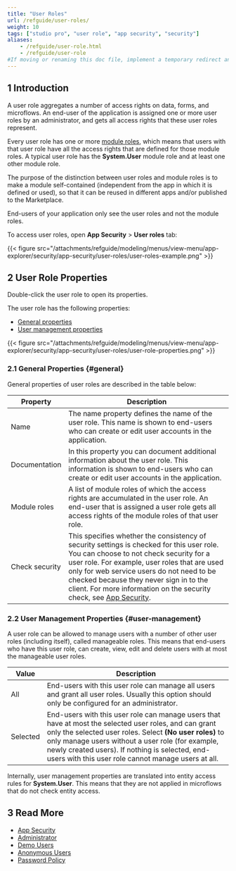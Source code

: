 ```yaml
---
title: "User Roles"
url: /refguide/user-roles/
weight: 10
tags: ["studio pro", "user role", "app security", "security"]
aliases:
    - /refguide/user-role.html
    - /refguide/user-role
#If moving or renaming this doc file, implement a temporary redirect and let the respective team know they should update the URL in the product. See Mapping to Products for more details.
---
```


## 1 Introduction

A user role aggregates a number of access rights on data, forms, and microflows. An end-user of the application is assigned one or more user roles by an administrator, and gets all access rights that these user roles represent.

Every user role has one or more [module roles](/refguide/module-security/#module-role), which means that users with that user role have all the access rights that are defined for those module roles. A typical user role has the **System.User** module role and at least one other module role.

The purpose of the distinction between user roles and module roles is to make a module self-contained (independent from the app in which it is defined or used), so that it can be reused in different apps and/or published to the Marketplace.

End-users of your application only see the user roles and not the module roles.

To access user roles, open **App Security** > **User roles** tab:

{{< figure src="/attachments/refguide/modeling/menus/view-menu/app-explorer/security/app-security/user-roles/user-roles-example.png" >}}

## 2 User Role Properties

Double-click the user role to open its properties. 

The user role has the following properties:

*  [General properties](#general)
*  [User management properties](#user-management)

{{< figure src="/attachments/refguide/modeling/menus/view-menu/app-explorer/security/app-security/user-roles/user-role-properties.png" >}}

### 2.1 General Properties {#general}

General properties of user roles are described in the table below:

| Property       | Description                                                  |
| -------------- | ------------------------------------------------------------ |
| Name           | The name property defines the name of the user role. This name is shown to end-users who can create or edit user accounts in the application. |
| Documentation  | In this property you can document additional information about the user role. This information is shown to end-users who can create or edit user accounts in the application. |
| Module roles   | A list of module roles of which the access rights are accumulated in the user role. An end-user that is assigned a user role gets all access rights of the module roles of that user role. |
| Check security | This specifies whether the consistency of security settings is checked for this user role. You can choose to not check security for a user role. For example, user roles that are used only for web service users do not need to be checked because they never sign in to the client. For more information on the security check, see [App Security](/refguide/app-security/). |

### 2.2 User Management Properties {#user-management}

A user role can be allowed to manage users with a number of other user roles (including itself), called manageable roles. This means that end-users who have this user role, can create, view, edit and delete users with at most the manageable user roles.

| Value | Description |
| --- | --- |
| All | End-users with this user role can manage all users and grant all user roles. Usually this option should only be configured for an administrator. |
| Selected | End-users with this user role can manage users that have at most the selected user roles, and can grant only the selected user roles. Select **(No user roles)** to only manage users without a user role (for example, newly created users). If nothing is selected, end-users with this user role cannot manage users at all.  |

Internally, user management properties are translated into entity access rules for **System.User**. This means that they are not applied in microflows that do not check entity access.

## 3 Read More

* [App Security](/refguide/app-security/)
* [Administrator](/refguide/administrator/)
* [Demo Users](/refguide/demo-users/)
* [Anonymous Users](/refguide/anonymous-users/)
* [Password Policy](/refguide/password-policy/)
